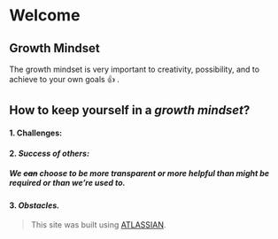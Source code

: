 # Welcome

## Growth Mindset

The growth mindset is very important to creativity, possibility, and to achieve to your own goals :+1: .

## How to keep yourself in a _growth mindset_?
#### 1. **Challenges:**

#### 2. ***Success of others:***
##### We ~~can~~ choose to be more transparent or more helpful than might be required or than we’re used to.

#### 3. ***Obstacles.***

>This site was built using [ATLASSIAN](https://www.atlassian.com/blog/inside-atlassian/growth-mindset).


